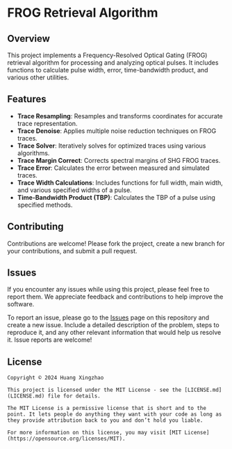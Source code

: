 # FROG Retrieval Algorithm

## Overview

This project implements a Frequency-Resolved Optical Gating (FROG) retrieval algorithm for processing and analyzing optical pulses. It includes functions to calculate pulse width, error, time-bandwidth product, and various other utilities.

## Features

- **Trace Resampling**: Resamples and transforms coordinates for accurate trace representation.
- **Trace Denoise**: Applies multiple noise reduction techniques on FROG traces.
- **Trace Solver**: Iteratively solves for optimized traces using various algorithms.
- **Trace Margin Correct**: Corrects spectral margins of SHG FROG traces.
- **Trace Error**: Calculates the error between measured and simulated traces.
- **Trace Width Calculations**: Includes functions for full width, main width, and various specified widths of a pulse.
- **Time-Bandwidth Product (TBP)**: Calculates the TBP of a pulse using specified methods.

## Contributing

Contributions are welcome! Please fork the project, create a new branch for your contributions, and submit a pull request.

## Issues

If you encounter any issues while using this project, please feel free to report them. We appreciate feedback and contributions to help improve the software.

To report an issue, please go to the [Issues](https://github.com/yourgithubusername/frog-retrieval/issues) page on this repository and create a new issue. Include a detailed description of the problem, steps to reproduce it, and any other relevant information that would help us resolve it. Issue reports are welcome!

## License

```license
Copyright © 2024 Huang Xingzhao

This project is licensed under the MIT License - see the [LICENSE.md](LICENSE.md) file for details.

The MIT License is a permissive license that is short and to the point. It lets people do anything they want with your code as long as they provide attribution back to you and don’t hold you liable.

For more information on this license, you may visit [MIT License](https://opensource.org/licenses/MIT).
```
